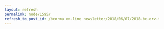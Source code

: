 ```yaml
---
layout: refresh
permalink: node/1595/
refresh_to_post_id: /bcorma on-line newsletter/2018/06/07/2018-bc-orv-trails-fund-is-now-taking-applications
---
```

